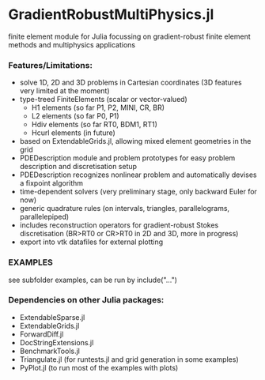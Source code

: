 # GradientRobustMultiPhysics.jl

finite element module for Julia focussing on gradient-robust finite element methods and multiphysics applications


### Features/Limitations:
- solve 1D, 2D and 3D problems in Cartesian coordinates (3D features very limited at the moment)
- type-treed FiniteElements (scalar or vector-valued)
    - H1 elements (so far P1, P2, MINI, CR, BR)
    - L2 elements (so far P0, P1)
    - Hdiv elements (so far RT0, BDM1, RT1)
    - Hcurl elements (in future)
- based on ExtendableGrids.jl, allowing mixed element geometries in the grid
- PDEDescription module and problem prototypes for easy problem description and discretisation setup
- PDEDescription recognizes nonlinear problem and automatically devises a fixpoint algorithm
- time-dependent solvers (very preliminary stage, only backward Euler for now)
- generic quadrature rules (on intervals, triangles, parallelograms, parallelepiped)
- includes reconstruction operators for gradient-robust Stokes discretisation (BR>RT0 or CR>RT0 in 2D and 3D, more in progress)
- export into vtk datafiles for external plotting


### EXAMPLES 
see subfolder examples, can be run by include("...")


### Dependencies on other Julia packages:
- ExtendableSparse.jl
- ExtendableGrids.jl
- ForwardDiff.jl
- DocStringExtensions.jl
- BenchmarkTools.jl
- Triangulate.jl (for runtests.jl and grid generation in some examples)
- PyPlot.jl (to run most of the examples with plots)
